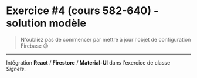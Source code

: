 # Exercice #4 (cours 582-640) - solution modèle
> N'oubliez pas de commencer par mettre à jour l'objet de configuration Firebase :wink:
---
Intégration **React** / **Firestore** / **Material-UI** dans l'exercice de classe *Signets*.